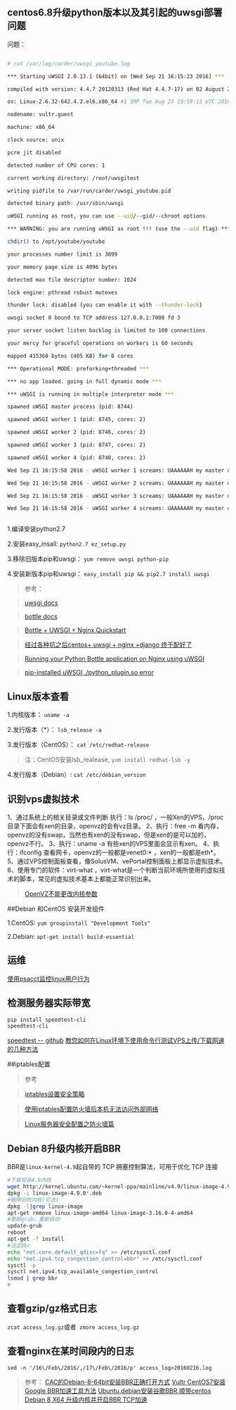 ## centos6.8升级python版本以及其引起的uwsgi部署问题

问题：

```bash

# cat /var/log/carder/uwsgi_youtube.log

*** Starting uWSGI 2.0.13.1 (64bit) on [Wed Sep 21 16:15:23 2016] ***

compiled with version: 4.4.7 20120313 (Red Hat 4.4.7-17) on 02 August 2016 21:07:31

os: Linux-2.6.32-642.4.2.el6.x86_64 #1 SMP Tue Aug 23 19:58:13 UTC 2016

nodename: vultr.guest

machine: x86_64

clock source: unix

pcre jit disabled

detected number of CPU cores: 1

current working directory: /root/uwsgitest

writing pidfile to /var/run/carder/uwsgi_youtube.pid

detected binary path: /usr/sbin/uwsgi

uWSGI running as root, you can use --uid/--gid/--chroot options

*** WARNING: you are running uWSGI as root !!! (use the --uid flag) ***

chdir() to /opt/youtube/youtube

your processes number limit is 3899

your memory page size is 4096 bytes

detected max file descriptor number: 1024

lock engine: pthread robust mutexes

thunder lock: disabled (you can enable it with --thunder-lock)

uwsgi socket 0 bound to TCP address 127.0.0.1:7000 fd 3

your server socket listen backlog is limited to 100 connections

your mercy for graceful operations on workers is 60 seconds

mapped 415360 bytes (405 KB) for 8 cores

*** Operational MODE: preforking+threaded ***

*** no app loaded. going in full dynamic mode ***

*** uWSGI is running in multiple interpreter mode ***

spawned uWSGI master process (pid: 8744)

spawned uWSGI worker 1 (pid: 8745, cores: 2)

spawned uWSGI worker 2 (pid: 8746, cores: 2)

spawned uWSGI worker 3 (pid: 8747, cores: 2)

spawned uWSGI worker 4 (pid: 8748, cores: 2)

Wed Sep 21 16:15:58 2016 - uWSGI worker 1 screams: UAAAAAAH my master disconnected: i will kill myself !!!

Wed Sep 21 16:15:58 2016 - uWSGI worker 2 screams: UAAAAAAH my master disconnected: i will kill myself !!!

Wed Sep 21 16:15:58 2016 - uWSGI worker 3 screams: UAAAAAAH my master disconnected: i will kill myself !!!

Wed Sep 21 16:15:58 2016 - uWSGI worker 4 screams: UAAAAAAH my master disconnected: i will kill myself !!!



```

1.编译安装python2.7

2.安装easy_insall: `python2.7 ez_setup.py`

3.移除旧版本pip和uwsgi： `yum remove uwsgi python-pip`

4.安装新版本pip和uwsgi： `easy_install pip && pip2.7 install uwsgi`



>参考：

>[uwsgi docs](http://uwsgi-docs.readthedocs.io/en/latest/Options.html)

>[bottle docs](http://bottlepy.org/docs/dev/deployment.html)

>[Bottle + UWSGI + Nginx Quickstart](https://michael.lustfield.net/nginx/bottle-uwsgi-nginx-quickstart)

>[经过各种坑之后centos+ uwsgi + nginx +django 终于配好了](http://www.cnblogs.com/liujianzuo888/p/5016228.html)

>[Running your Python Bottle application on Nginx using uWSGI](https://community.runabove.com/kb/en/development/how-to-run-bottle-uwsgi-nginx.html)

>[pip-installed uWSGI ./python_plugin.so error](http://blog.csdn.net/zouyee/article/details/38419531)



## Linux版本查看

1.内核版本： `uname -a`

2.发行版本（*）： `lsb_release -a`

3.发行版本（CentOS）： `cat /etc/redhat-release`

>注：CentOS安装lsb_realease, `yum install redhat-lsb -y`

4.发行版本（Debian）: `cat /etc/debian_version`

## 识别vps虚拟技术
1、通过系统上的相关目录或文件判断
执行：ls /proc/ ，一般Xen的VPS，/proc目录下面会有xen的目录，openvz的会有vz目录。
2、执行：free -m 看内存，openvz的没有swap，当然也有xen的没有swap，但是xen的是可以加的，openvz不行。
3、执行：uname -a  有些xen的VPS里面会显示有xen。
4、执行：ifconfig 查看网卡，openvz的一般都是venet0:* ，xen的一般都是eth*。
5、通过VPS控制面板查看，像SolusVM、vePortal控制面板上都显示虚拟技术。
6、使用专门的软件：virt-what ，virt-what是一个判断当前环境所使用的虚拟技术的脚本，常见的虚拟技术基本上都能正常识别出来。
>[OpenVZ不能更改内核参数](https://superuser.com/questions/659236/permission-denied-when-setting-values-in-sysctl-on-ubuntu-12-04)

##Debian 和CentOS 安装开发组件

1.CentOS: `yum groupinstall "Development Tools"`

2.Debian: `apt-get install build-essential`



## 运维



[使用psacct监控linux用户行为 ](http://blog.163.com/sjt_linux/blog/static/1993103192012111510543761/)

## 检测服务器实际带宽
```bash
pip install speedtest-cli
speedtest-cli
```
[speedtest -- github](https://github.com/sivel/speedtest-cli)
[教您如何在Linux环境下使用命令行测试VPS上传/下载网速的几种方法](http://www.weeiy.com/linux-vps-net-u.html)

##iptables配置

>参考

>[iptables设置安全策略](http://www.centoscn.com/CentosSecurity/CentosSafe/2013/1015/1843.html)

>[使用iptables配置防火墙后本机无法访问外部网络](http://www.netingcn.com/iptables-localhost-not-access-internet.html)

>[Linux服务器安全配置之防火墙篇](http://www.linuxidc.com/Linux/2008-10/16353.htm)


## Debian 8升级内核开启BBR
BBR是`linux-kernel-4.9`起自带的 TCP 拥塞控制算法，可用于优化 TCP 连接
```bash
#下载安装4.9内核
wget http://kernel.ubuntu.com/~kernel-ppa/mainline/v4.9/linux-image-4.9.0-040900-generic_4.9.0-040900.201612111631_amd64.deb
dpkg -i linux-image-4.9.0*.deb
#删除旧的内核(可选)
dpkg -l|grep linux-image
apt-get remove linux-image-amd64 linux-image-3.16.0-4-amd64
#更新grub，重新启动
update-grub
reboot
apt-get -f install
#设定bbr
echo "net.core.default_qdisc=fq" >> /etc/sysctl.conf
echo "net.ipv4.tcp_congestion_control=bbr" >> /etc/sysctl.conf
sysctl -p
sysctl net.ipv4.tcp_available_congestion_control
lsmod | grep bbr
#
```

## 查看gzip/gz格式日志
`zcat access_log.gz`或者`	zmore access_log.gz`

## 查看nginx在某时间段内的日志
`sed -n '/16\/Feb\/2016/,/17\/Feb\/2016/p' access_log>20160216.log`

>参考：
>[CAC的Debian-8-64bit安装BBR正确打开方式](http://www.cnblogs.com/Q2881064156/p/6183611.html)
>[Vultr CentOS7安装Google BBR加速工具方法](https://www.vultrclub.com/174.html)
>[Ubuntu,debian安装谷歌BBR,顺带centos](https://www.whhack.com/bbr.html)
>[Debian 8 X64 升级内核并开启BBR TCP加速](http://www.th7.cn/system/lin/201701/200745.shtml)